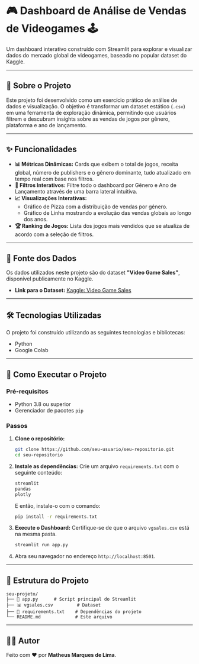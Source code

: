 # 🎮 Dashboard de Análise de Vendas de Videogames 🕹️

Um dashboard interativo construído com Streamlit para explorar e visualizar dados do mercado global de videogames, baseado no popular dataset do Kaggle.

-----

## 📖 Sobre o Projeto

Este projeto foi desenvolvido como um exercício prático de análise de dados e visualização. O objetivo é transformar um dataset estático (`.csv`) em uma ferramenta de exploração dinâmica, permitindo que usuários filtrem e descubram insights sobre as vendas de jogos por gênero, plataforma e ano de lançamento.

-----

## ✨ Funcionalidades

  - **📊 Métricas Dinâmicas:** Cards que exibem o total de jogos, receita global, número de publishers e o gênero dominante, tudo atualizado em tempo real com base nos filtros.
  - **🚩 Filtros Interativos:** Filtre todo o dashboard por Gênero e Ano de Lançamento através de uma barra lateral intuitiva.
  - **📈 Visualizações Interativas:**
      - Gráfico de Pizza com a distribuição de vendas por gênero.
      - Gráfico de Linha mostrando a evolução das vendas globais ao longo dos anos.
  - **🏆 Ranking de Jogos:** Lista dos jogos mais vendidos que se atualiza de acordo com a seleção de filtros.

-----

## 💾 Fonte dos Dados

Os dados utilizados neste projeto são do dataset **"Video Game Sales"**, disponível publicamente no Kaggle.

  * **Link para o Dataset:** [Kaggle: Video Game Sales](https://www.kaggle.com/datasets/gregorut/videogamesales)

-----

## 🛠️ Tecnologias Utilizadas

O projeto foi construído utilizando as seguintes tecnologias e bibliotecas:

  - Python
  - Google Colab

-----

## 🚀 Como Executar o Projeto

### Pré-requisitos

  - Python 3.8 ou superior
  - Gerenciador de pacotes `pip`

### Passos

1.  **Clone o repositório:**

    ```bash
    git clone https://github.com/seu-usuario/seu-repositorio.git
    cd seu-repositorio
    ```

2.  **Instale as dependências:**
    Crie um arquivo `requirements.txt` com o seguinte conteúdo:

    ```txt
    streamlit
    pandas
    plotly
    ```

    E então, instale-o com o comando:

    ```bash
    pip install -r requirements.txt
    ```

3.  **Execute o Dashboard:**
    Certifique-se de que o arquivo `vgsales.csv` está na mesma pasta.

    ```bash
    streamlit run app.py
    ```

4.  Abra seu navegador no endereço `http://localhost:8501`.

-----

## 📂 Estrutura do Projeto

```
seu-projeto/
├── 📄 app.py      # Script principal do Streamlit
├── 📊 vgsales.csv         # Dataset
├── 📝 requirements.txt    # Dependências do projeto
└── README.md             # Este arquivo
```

-----

## 👨‍💻 Autor

Feito com ❤️ por **Matheus Marques de Lima**.

[](https://www.google.com/search?q=https://www.linkedin.com/in/matheusmarqlima/)
[](https://www.google.com/search?q=https://github.com/matheusmarqlima/)
